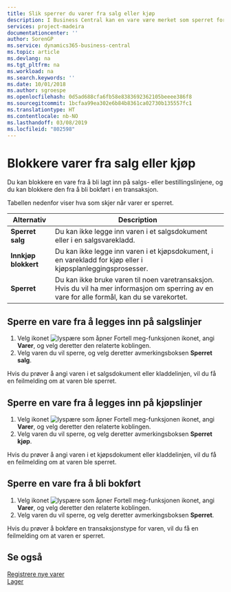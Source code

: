 ```yaml
---
title: Slik sperrer du varer fra salg eller kjøp
description: I Business Central kan en vare være merket som sperret for salg, sperret for kjøp eller sperret for alt.
services: project-madeira
documentationcenter: ''
author: SorenGP
ms.service: dynamics365-business-central
ms.topic: article
ms.devlang: na
ms.tgt_pltfrm: na
ms.workload: na
ms.search.keywords: ''
ms.date: 10/01/2018
ms.author: sgroespe
ms.openlocfilehash: 0d5ad688cfa6fb58e8383692362105beeee386f8
ms.sourcegitcommit: 1bcfaa99ea302e6b84b8361ca02730b135557fc1
ms.translationtype: HT
ms.contentlocale: nb-NO
ms.lasthandoff: 03/08/2019
ms.locfileid: "802598"
---
```

# <a name="block-items-from-sales-or-purchasing"></a>Blokkere varer fra salg eller kjøp
Du kan blokkere en vare fra å bli lagt inn på salgs- eller bestillingslinjene, og du kan blokkere den fra å bli bokført i en transaksjon.  

Tabellen nedenfor viser hva som skjer når varer er sperret.  

|Alternativ|Description|  
|--------------------|------------|  
|**Sperret salg**|Du kan ikke legge inn varen i et salgsdokument eller i en salgsvarekladd.|  
|**Innkjøp blokkert**|Du kan ikke legge inn varen i et kjøpsdokument, i en varekladd for kjøp eller i kjøpsplanleggingsprosesser.|  
|**Sperret**|Du kan ikke bruke varen til noen varetransaksjon. Hvis du vil ha mer informasjon om sperring av en vare for alle formål, kan du se varekortet.|  

## <a name="to-block-an-item-from-being-entered-on-sales-lines"></a>Sperre en vare fra å legges inn på salgslinjer  

1.  Velg ikonet ![lyspære som åpner Fortell meg-funksjonen](media/ui-search/search_small.png "Fortell hva du vil gjøre") ikonet, angi **Varer**, og velg deretter den relaterte koblingen.  
2.  Velg varen du vil sperre, og velg deretter avmerkingsboksen **Sperret salg**.  

Hvis du prøver å angi varen i et salgsdokument eller kladdelinjen, vil du få en feilmelding om at varen ble sperret.

## <a name="to-block-an-item-from-being-entered-on-purchase-lines"></a>Sperre en vare fra å legges inn på kjøpslinjer  

1.  Velg ikonet ![lyspære som åpner Fortell meg-funksjonen](media/ui-search/search_small.png "Fortell hva du vil gjøre") ikonet, angi **Varer**, og velg deretter den relaterte koblingen.  
2.  Velg varen du vil sperre, og velg deretter avmerkingsboksen **Sperret kjøp**.  

Hvis du prøver å angi varen i et kjøpsdokument eller kladdelinjen, vil du få en feilmelding om at varen ble sperret.

## <a name="to-block-an-item-from-being-posted"></a>Sperre en vare fra å bli bokført
1. Velg ikonet ![lyspære som åpner Fortell meg-funksjonen](media/ui-search/search_small.png "Fortell hva du vil gjøre") ikonet, angi **Varer**, og velg deretter den relaterte koblingen.
2. Velg varen du vil sperre, og velg deretter avmerkingsboksen **Sperret**.

Hvis du prøver å bokføre en transaksjonstype for varen, vil du få en feilmelding om at varen er sperret.

## <a name="see-also"></a>Se også  
[Registrere nye varer](inventory-how-register-new-items.md)  
[Lager](inventory-manage-inventory.md)  
